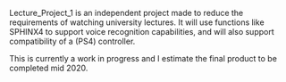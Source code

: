 Lecture_Project_1 is an independent project made to reduce the requirements of watching university lectures.
It will use functions like SPHINX4 to support voice recognition capabilities, and will also support compatibility of 
a (PS4) controller.

This is currently a work in progress and I estimate the final product to be completed mid 2020.
